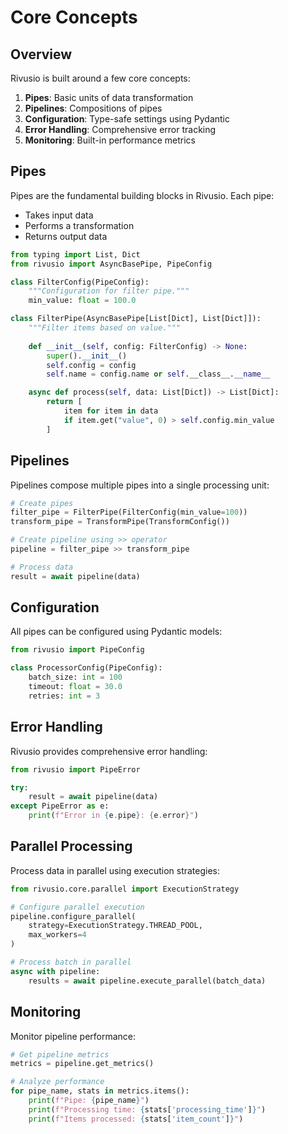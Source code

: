 # Core Concepts

## Overview

Rivusio is built around a few core concepts:

1. **Pipes**: Basic units of data transformation
2. **Pipelines**: Compositions of pipes
3. **Configuration**: Type-safe settings using Pydantic
4. **Error Handling**: Comprehensive error tracking
5. **Monitoring**: Built-in performance metrics

## Pipes

Pipes are the fundamental building blocks in Rivusio. Each pipe:

- Takes input data
- Performs a transformation
- Returns output data

```python
from typing import List, Dict
from rivusio import AsyncBasePipe, PipeConfig

class FilterConfig(PipeConfig):
    """Configuration for filter pipe."""
    min_value: float = 100.0

class FilterPipe(AsyncBasePipe[List[Dict], List[Dict]]):
    """Filter items based on value."""
    
    def __init__(self, config: FilterConfig) -> None:
        super().__init__()
        self.config = config
        self.name = config.name or self.__class__.__name__

    async def process(self, data: List[Dict]) -> List[Dict]:
        return [
            item for item in data 
            if item.get("value", 0) > self.config.min_value
        ]
```

## Pipelines

Pipelines compose multiple pipes into a single processing unit:

```python
# Create pipes
filter_pipe = FilterPipe(FilterConfig(min_value=100))
transform_pipe = TransformPipe(TransformConfig())

# Create pipeline using >> operator
pipeline = filter_pipe >> transform_pipe

# Process data
result = await pipeline(data)
```

## Configuration

All pipes can be configured using Pydantic models:

```python
from rivusio import PipeConfig

class ProcessorConfig(PipeConfig):
    batch_size: int = 100
    timeout: float = 30.0
    retries: int = 3
```

## Error Handling

Rivusio provides comprehensive error handling:

```python
from rivusio import PipeError

try:
    result = await pipeline(data)
except PipeError as e:
    print(f"Error in {e.pipe}: {e.error}")
```

## Parallel Processing

Process data in parallel using execution strategies:

```python
from rivusio.core.parallel import ExecutionStrategy

# Configure parallel execution
pipeline.configure_parallel(
    strategy=ExecutionStrategy.THREAD_POOL,
    max_workers=4
)

# Process batch in parallel
async with pipeline:
    results = await pipeline.execute_parallel(batch_data)
```

## Monitoring

Monitor pipeline performance:

```python
# Get pipeline metrics
metrics = pipeline.get_metrics()

# Analyze performance
for pipe_name, stats in metrics.items():
    print(f"Pipe: {pipe_name}")
    print(f"Processing time: {stats['processing_time']}")
    print(f"Items processed: {stats['item_count']}")
